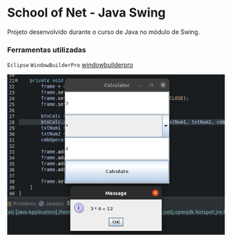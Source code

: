 # School of Net - Java Swing

Projeto desenvolvido durante o curso de Java no módulo de Swing.

### Ferramentas utilizadas

`Eclipse`
`WindowBuilderPro` [windowbuilderpro](https://www.eclipse.org/windowbuilder/download.php)

![print](https://github.com/whenes/schoolofnet-java-swing/blob/main/screenshots/simple-calculator.png)

